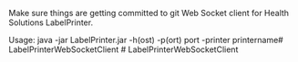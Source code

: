 Make sure things are getting committed to git
Web Socket client for Health Solutions LabelPrinter.  

Usage:  java -jar LabelPrinter.jar -h(ost) <host> -p(ort) port -printer printername#   L a b e l P r i n t e r W e b S o c k e t C l i e n t  
 #   L a b e l P r i n t e r W e b S o c k e t C l i e n t  
 

